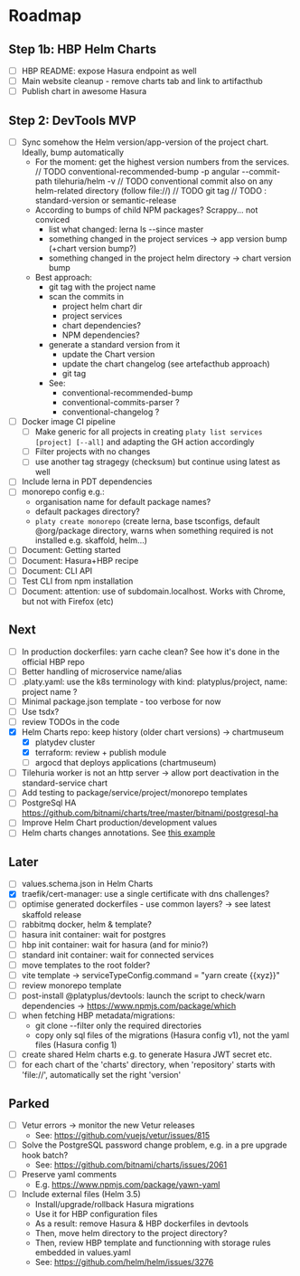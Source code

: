 # Roadmap

## Step 1b: HBP Helm Charts

- [ ] HBP README: expose Hasura endpoint as well
- [ ] Main website cleanup - remove charts tab and link to artifacthub
- [ ] Publish chart in awesome Hasura

## Step 2: DevTools MVP

- [ ] Sync somehow the Helm version/app-version of the project chart. Ideally, bump automatically
  - For the moment: get the highest version numbers from the services.
    // TODO conventional-recommended-bump -p angular --commit-path tilehuria/helm -v
    // TODO conventional commit also on any helm-related directory (follow file://)
    // TODO git tag
    // TODO : standard-version or semantic-release
  - According to bumps of child NPM packages? Scrappy... not conviced
    - list what changed: lerna ls --since master
    - something changed in the project services -> app version bump (+chart version bump?)
    - something changed in the project helm directory -> chart version bump
  - Best approach:
    - git tag with the project name
    - scan the commits in
      - project helm chart dir
      - project services
      - chart dependencies?
      - NPM dependencies?
    - generate a standard version from it
      - update the Chart version
      - update the chart changelog (see artefacthub approach)
      - git tag
    - See:
      - conventional-recommended-bump
      - conventional-commits-parser ?
      - conventional-changelog ?
- [ ] Docker image CI pipeline
  - [ ] Make generic for all projects in creating `platy list services [project] [--all]` and adapting the GH action accordingly
  - [ ] Filter projects with no changes
  - [ ] use another tag stragegy (checksum) but continue using latest as well
- [ ] Include lerna in PDT dependencies
- [ ] monorepo config e.g.:
  - organisation name for default package names?
  - default packages directory?
  - `platy create monorepo` (create lerna, base tsconfigs, default @org/package directory, warns when something required is not installed e.g. skaffold, helm...)
- [ ] Document: Getting started
- [ ] Document: Hasura+HBP recipe
- [ ] Document: CLI API
- [ ] Test CLI from npm installation
- [ ] Document: attention: use of subdomain.localhost. Works with Chrome, but not with Firefox (etc)

## Next


- [ ] In production dockerfiles: yarn cache clean? See how it's done in the official HBP repo
- [ ] Better handling of microservice name/alias
- [ ] .platy.yaml: use the k8s terminology with kind: platyplus/project, name: project name ?
- [ ] Minimal package.json template - too verbose for now
- [ ] Use tsdx?
- [ ] review TODOs in the code
- [x] Helm Charts repo: keep history (older chart versions) -> chartmuseum
  - [x] platydev cluster
  - [x] terraform: review + publish module
  - [ ] argocd that deploys applications (chartmuseum)
- [ ] Tilehuria worker is not an http server -> allow port deactivation in the standard-service chart
- [ ] Add testing to package/service/project/monorepo templates
- [ ] PostgreSql HA https://github.com/bitnami/charts/tree/master/bitnami/postgresql-ha
- [ ] Improve Helm Chart production/development values
- [ ] Helm charts changes annotations. See [this example](https://github.com/artifacthub/hub/blob/master/charts/artifact-hub/Chart.yaml)

## Later

- [ ] values.schema.json in Helm Charts
- [x] traefik/cert-manager: use a single certificate with dns challenges?
- [ ] optimise generated dockerfiles - use common layers? -> see latest skaffold release
- [ ] rabbitmq docker, helm & template?
- [ ] hasura init container: wait for postgres
- [ ] hbp init container: wait for hasura (and for minio?)
- [ ] standard init container: wait for connected services
- [ ] move templates to the root folder?
- [ ] vite template -> serviceTypeConfig.command = "yarn create {{xyz}}"
- [ ] review monorepo template
- [ ] post-install @platyplus/devtools: launch the script to check/warn dependencies -> https://www.npmjs.com/package/which
- [ ] when fetching HBP metadata/migrations:
  - git clone --filter only the required directories
  - copy only sql files of the migrations (Hasura config v1), not the yaml files (Hasura config 1)
- [ ] create shared Helm charts e.g. to generate Hasura JWT secret etc.
- [ ] for each chart of the 'charts' directory, when 'repository' starts with 'file://', automatically set the right 'version'

## Parked

- [ ] Vetur errors -> monitor the new Vetur releases
  - See: https://github.com/vuejs/vetur/issues/815
- [ ] Solve the PostgreSQL password change problem, e.g. in a pre upgrade hook batch?
  - See: https://github.com/bitnami/charts/issues/2061
- [ ] Preserve yaml comments
  - E.g. https://www.npmjs.com/package/yawn-yaml
- [ ] Include external files (Helm 3.5)
  - Install/upgrade/rollback Hasura migrations
  - Use it for HBP configuration files
  - As a result: remove Hasura & HBP dockerfiles in devtools
  - Then, move helm directory to the project directory?
  - Then, review HBP template and functionning with storage rules embedded in values.yaml
  - See: https://github.com/helm/helm/issues/3276
